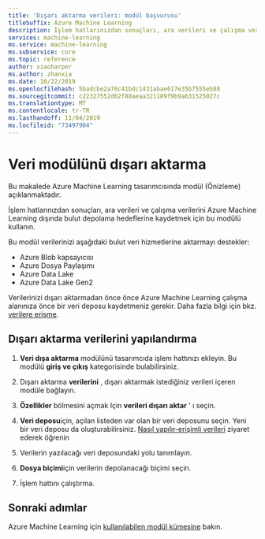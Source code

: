 ```yaml
---
title: 'Dışarı aktarma verileri: modül başvurusu'
titleSuffix: Azure Machine Learning
description: İşlem hatlarınızdan sonuçları, ara verileri ve çalışma verilerini Azure Machine Learning dışında bulut depolama hedeflerine kaydetmek için Azure Machine Learning verileri dışarı aktar modülünü nasıl kullanacağınızı öğrenin.
services: machine-learning
ms.service: machine-learning
ms.subservice: core
ms.topic: reference
author: xiaoharper
ms.author: zhanxia
ms.date: 10/22/2019
ms.openlocfilehash: 5badcbe2a76c41bdc1431abae617e35b7555eb88
ms.sourcegitcommit: c22327552d62f88aeaa321189f9b9a631525027c
ms.translationtype: MT
ms.contentlocale: tr-TR
ms.lasthandoff: 11/04/2019
ms.locfileid: "73497904"
---
```

# <a name="export-data-module"></a>Veri modülünü dışarı aktarma

Bu makalede Azure Machine Learning tasarımcısında modül (Önizleme) açıklanmaktadır.

İşlem hatlarınızdan sonuçları, ara verileri ve çalışma verilerini Azure Machine Learning dışında bulut depolama hedeflerine kaydetmek için bu modülü kullanın. 

Bu modül verilerinizi aşağıdaki bulut veri hizmetlerine aktarmayı destekler:

- Azure Blob kapsayıcısı
- Azure Dosya Paylaşımı
- Azure Data Lake
- Azure Data Lake Gen2

Verilerinizi dışarı aktarmadan önce önce Azure Machine Learning çalışma alanınıza önce bir veri deposu kaydetmeniz gerekir. Daha fazla bilgi için bkz. [verilere erişme](../service/how-to-access-data.md).

## <a name="how-to-configure-export-data"></a>Dışarı aktarma verilerini yapılandırma

1. **Veri dışa aktarma** modülünü tasarımcıda işlem hattınızı ekleyin. Bu modülü **giriş ve çıkış** kategorisinde bulabilirsiniz.

1. Dışarı aktarma **verilerini** , dışarı aktarmak istediğiniz verileri içeren modüle bağlayın.

1. **Özellikler** bölmesini açmak Için **verileri dışarı aktar** ' ı seçin.

1. **Veri deposu**için, açılan listeden var olan bir veri deposunu seçin. Yeni bir veri deposu da oluşturabilirsiniz. [Nasıl yapılır-erişimli verileri](../service/how-to-access-data.md) ziyaret ederek öğrenin

1. Verilerin yazılacağı veri deposundaki yolu tanımlayın. 


1. **Dosya biçimi**için verilerin depolanacağı biçimi seçin.
 
1. İşlem hattını çalıştırma.

## <a name="next-steps"></a>Sonraki adımlar

Azure Machine Learning için [kullanılabilen modül kümesine](module-reference.md) bakın. 